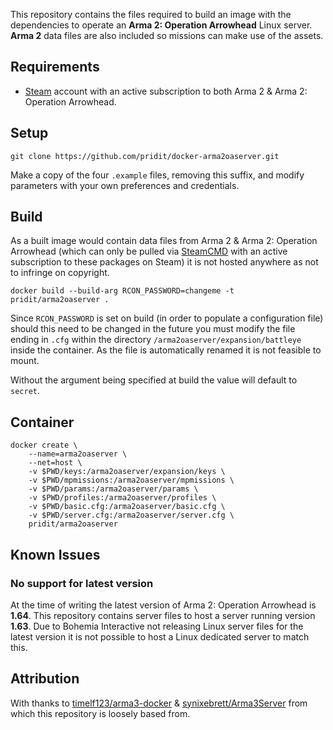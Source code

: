 This repository contains the files required to build an image with the dependencies to operate an **Arma 2: Operation Arrowhead** Linux server. **Arma 2** data files are also included so missions can make use of the assets.

## Requirements
* [Steam](https://store.steampowered.com/about/) account with an active subscription to both Arma 2 & Arma 2: Operation Arrowhead.

## Setup
```
git clone https://github.com/pridit/docker-arma2oaserver.git
```

Make a copy of the four `.example` files, removing this suffix, and modify parameters with your own preferences and credentials.

## Build
As a built image would contain data files from Arma 2 & Arma 2: Operation Arrowhead (which can only be pulled via [SteamCMD](https://developer.valvesoftware.com/wiki/SteamCMD) with an active subscription to these packages on Steam) it is not hosted anywhere as not to infringe on copyright.

```
docker build --build-arg RCON_PASSWORD=changeme -t pridit/arma2oaserver .
```

Since `RCON_PASSWORD` is set on build (in order to populate a configuration file) should this need to be changed in the future you must modify the file ending in `.cfg` within the directory `/arma2oaserver/expansion/battleye` inside the container. As the file is automatically renamed it is not feasible to mount.

Without the argument being specified at build the value will default to `secret`.

## Container
```
docker create \
    --name=arma2oaserver \
    --net=host \
    -v $PWD/keys:/arma2oaserver/expansion/keys \
    -v $PWD/mpmissions:/arma2oaserver/mpmissions \
    -v $PWD/params:/arma2oaserver/params \
    -v $PWD/profiles:/arma2oaserver/profiles \
    -v $PWD/basic.cfg:/arma2oaserver/basic.cfg \
    -v $PWD/server.cfg:/arma2oaserver/server.cfg \
    pridit/arma2oaserver
```

## Known Issues
### No support for latest version
At the time of writing the latest version of Arma 2: Operation Arrowhead is **1.64**. This repository contains server files to host a server running version **1.63**. Due to Bohemia Interactive not releasing Linux server files for the latest version it is not possible to host a Linux dedicated server to match this.

## Attribution
With thanks to [timelf123/arma3-docker](https://github.com/timelf123/arma3-docker) & [synixebrett/Arma3Server](https://github.com/synixebrett/Arma3Server) from which this repository is loosely based from.
